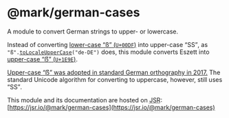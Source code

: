 # @mark/german-cases

A module to convert German strings to upper- or lowercase.

Instead of converting [lower-case <q>ß</q> (`U+00DF`)](https://symbl.cc/en/00DF/) into upper-case <q>SS</q>, as
<code>"ß".<a href="https://developer.mozilla.org/en-US/docs/Web/JavaScript/Reference/Global_Objects/String/toLocaleUpperCase">toLocaleUpperCase</a>("de-DE")</code>
does, this module converts Eszett into [upper-case <q>ẞ</q> (`U+1E9E`)](https://symbl.cc/en/1E9E/).

[Upper-case <q>ẞ</q> was adopted in standard German orthography in 2017.](https://www.rechtschreibrat.com/DOX/rfdr_PM_2017-06-29_Aktualisierung_Regelwerk.pdf)
The standard Unicode algorithm for converting to uppercase, however, still uses <q>SS</q>.

This module and its documentation are hosted on <abbr title="JavaScript Registry">JSR</abbr>:
[https://jsr.io/@mark/german-cases](https://jsr.io/@mark/german-cases)
